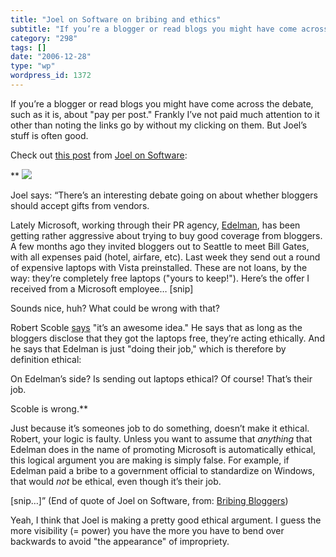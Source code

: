 ```yaml
---
title: "Joel on Software on bribing and ethics"
subtitle: "If you’re a blogger or read blogs you might have come across the debate,"
category: "298"
tags: []
date: "2006-12-28"
type: "wp"
wordpress_id: 1372
---
```

If you’re a blogger or read blogs you might have come across the debate, 
 such as it is, about "pay per post." Frankly I’ve not paid much attention 
 to it other than noting the links go by without my clicking on them. But 
 Joel’s stuff is often good.

Check out [this 
 post](http://www.joelonsoftware.com/items/2006/12/28.html) from [Joel on Software](http://www.joelonsoftware.com):

** [![](https://i0.wp.com/www.joelonsoftware.com/i/rsshead.jpg?resize=100%2C44)
 ](http://www.joelonsoftware.com/)

 Joel says: “There’s an interesting debate going on about whether bloggers should 
 accept gifts from vendors. 

 Lately Microsoft, working through their PR agency, [Edelman](http://www.edelman.com/), 
 has been getting rather aggressive about trying to buy good coverage 
 from bloggers. A few months ago they invited bloggers out to Seattle 
 to meet Bill Gates, with all expenses paid (hotel, airfare, etc). Last 
 week they send out a round of expensive laptops with Vista 
 preinstalled. These are not loans, by the way: they’re completely free 
 laptops ("yours to keep!"). Here’s the offer I received from a 
 Microsoft employee… [snip] 

 Sounds nice, huh? What could be wrong with that? 

 Robert Scoble [says](http://scobleizer.com/2006/12/27/i-think-the-microsoft-vista-giveaway-is-an-awesome-idea/) 
 "it’s an awesome idea." He says that as long as the bloggers disclose 
 that they got the laptops free, they’re acting ethically. And he says 
 that Edelman is just "doing their job," which is therefore by 
 definition ethical: 

> 

 On Edelman’s side? Is sending out laptops ethical? Of course! That’s 
 their job. 

 Scoble is wrong.** 

 Just because it’s someones job to do something, doesn’t make it 
 ethical. Robert, your logic is faulty. Unless you want to assume that *anything* 
 that Edelman does in the name of promoting Microsoft is automatically 
 ethical, this logical argument you are making is simply false. For 
 example, if Edelman paid a bribe to a government official to 
 standardize on Windows, that would *not* be ethical, even 
 though it’s their job. 

 [snip…]” (End of quote of Joel on Software, from: [Bribing 
 Bloggers](http://www.joelonsoftware.com/items/2006/12/28.html)) 

 Yeah, I think that Joel is making a pretty good ethical argument. I 
 guess the more visibility (= power) you have the more you have to bend 
 over backwards to avoid "the appearance" of impropriety.